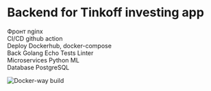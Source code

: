 # Backend for Tinkoff investing app  
Фронт nginx  
CI/CD github action  
Deploy Dockerhub, docker-compose  
Back Golang Echo Tests Linter  
Microservices Python ML     
Database PostgreSQL  

![Docker-way build](https://github.com/Deiklov/diplom_backend/workflows/Docker-way%20build/badge.svg?branch=main)